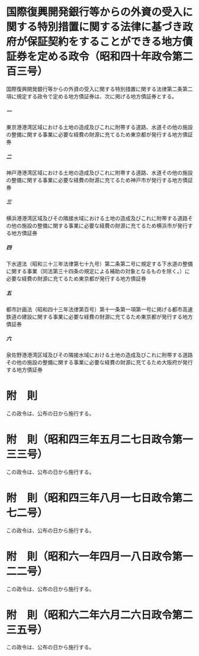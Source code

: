 # 国際復興開発銀行等からの外資の受入に関する特別措置に関する法律に基づき政府が保証契約をすることができる地方債証券を定める政令（昭和四十年政令第二百三号）
国際復興開発銀行等からの外資の受入に関する特別措置に関する法律第二条第二項に規定する政令で定める地方債証券は、次に掲げる地方債証券とする。
##### 一
東京港港湾区域における土地の造成及びこれに附帯する道路、水道その他の施設の整備に関する事業に必要な経費の財源に充てるため東京都が発行する地方債証券
##### 二
神戸港港湾区域における土地の造成及びこれに附帯する道路、水道その他の施設の整備に関する事業に必要な経費の財源に充てるため神戸市が発行する地方債証券
##### 三
横浜港港湾区域及びその隣接水域における土地の造成及びこれに附帯する道路その他の施設の整備に関する事業に必要な経費の財源に充てるため横浜市が発行する地方債証券
##### 四
下水道法（昭和三十三年法律第七十九号）第二条第二号に規定する下水道の整備に関する事業（同法第三十四条の規定による補助の対象となるものを除く。）に必要な経費の財源に充てるため東京都が発行する地方債証券
##### 五
都市計画法（昭和四十三年法律第百号）第十一条第一項第一号に掲げる都市高速鉄道の建設に関する事業に必要な経費の財源に充てるため東京都が発行する地方債証券
##### 六
泉佐野港港湾区域及びその隣接水域における土地の造成及びこれに附帯する道路その他の施設の整備に関する事業に必要な経費の財源に充てるため大阪府が発行する地方債証券
# 附　則
この政令は、公布の日から施行する。
# 附　則（昭和四三年五月二七日政令第一三三号）
この政令は、公布の日から施行する。
# 附　則（昭和四三年八月一七日政令第二七二号）
この政令は、公布の日から施行する。
# 附　則（昭和六一年四月一八日政令第一二二号）
この政令は、公布の日から施行する。
# 附　則（昭和六二年六月二六日政令第二三五号）
この政令は、公布の日から施行する。

